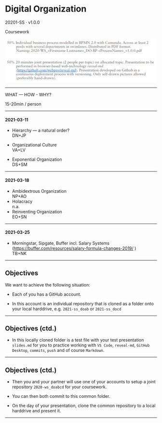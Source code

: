 # Digital Organization

20201-SS · v1.0.0

Coursework

![cw](cw.jpg)

---

WHAT — HOW - WHY?

15-20min / person

---

#### 2021-03-11

- Hierarchy — a natural order?<br/>
  DN+JP

- Organizational Culture<br/>
  VA+LV

- Exponential Organization</br>
  DS+SM

---

#### 2021-03-18

- Ambidextrous Organization<br/>
  NP+AO
- Holacracy </br>
  n.a.
- Reinventing Organization</br>
  EO+SN

---

#### 2021-03-25

- Morningstar, Sipgate, Buffer incl. Salary Systems (https://buffer.com/resources/salary-formula-changes-2019/
  )
  <br/>
  TB+NK

---

## Objectives

We want to achieve the following situation:

- Each of you has a GitHub account.

- In this account is an individual repository that is cloned as a folder onto your local harddrive, e.g. `2021-ss_doab` or `2021-ss_docd`

---

## Objectives (ctd.)

- In this locally cloned folder is a test file with your test presentation `slides.md` for you to practice working with `VS Code`, `reveal-md`, `GitHub Desktop`, `commits`, `push` and of course `Markdown`.

---

## Objectives (ctd.)

- Then you and your partner will use one of your accounts to setup a joint repository `2020-ws_doabcd` for your coursework.

- You can then both commit to this common folder.

- On the day of your presentation, clone the common repository to a local harddrive and present it.

---
